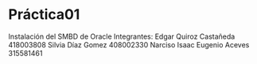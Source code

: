 # Práctica01
Instalación del SMBD de Oracle
Integrantes:
   Edgar Quiroz Castañeda
     418003808
   Silvia Díaz Gomez
     408002330
   Narciso Isaac Eugenio Aceves
     315581461
